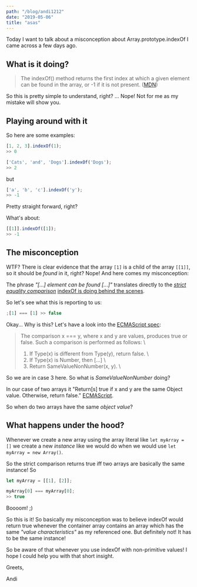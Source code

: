 ```yaml
---
path: "/blog/andi1212"
date: "2019-05-06"
title: "asas"
---
```


Today I want to talk about a misconception about Array.prototype.indexOf I came across a few days ago.

## What is it doing?

> The indexOf() method returns the first index at which a given element can be found in the array, or -1 if it is not present.
> ([MDN](https://developer.mozilla.org/en-US/docs/Web/JavaScript/Reference/Global_Objects/Array/indexOf))

So this is pretty simple to understand, right? ... Nope! Not for me as my mistake will show you.

## Playing around with it

So here are some examples:

```js
[1, 2, 3].indexOf(1);
>> 0

['Cats', 'and', 'Dogs'].indexOf('Dogs');
>> 2
```

but

```js
['a', 'b', 'c'].indexOf('y');
>> -1
```

Pretty straight forward, right?

What's about:

```js
[[1]].indexOf([1]);
>> -1
```

## The misconception

WTF? There is clear evidence that the array `[1]` is a child of the array `[[1]]`,
so it should be _found_ in it, right? Nope! And here comes my misconception:

The phrase _"[...] element can be found [...]"_ translates directly to the [_strict equality
comparison_](https://www.ecma-international.org/ecma-262/7.0/index.html#sec-strict-equality-comparison)
[indexOf is doing behind the scenes](https://www.ecma-international.org/ecma-262/7.0/index.html#sec-array.prototype.indexof).

So let's see what this is reporting to us:

```js
;[1] === [1] >> false
```

Okay... Why is this? Let's have a look into the [ECMAScript spec](https://www.ecma-international.org/ecma-262/7.0/index.html#sec-strict-equality-comparison):

> The comparison x === y, where x and y are values, produces true or false. Such a comparison is performed as follows: \
>
> 1.  If Type(x) is different from Type(y), return false. \
> 2.  If Type(x) is Number, then [...] \
> 3.  Return SameValueNonNumber(x, y). \

So we are in case 3 here. So what is _SameValueNonNumber_ doing?

In our case of two arrays it "Return[s] true if x and y are the same Object value. Otherwise, return false." [ECMAScript](https://www.ecma-international.org/ecma-262/7.0/index.html#sec-samevaluenonnumber).

So when do two arrays have the same _object value_?

## What happens under the hood?

Whenever we create a new array using the array literal like `let myArray = []` we create a new _instance_ like
we would do when we would use `let myArray = new Array()`.

So the strict comparison returns true iff two arrays are basically the same instance! So

```js
let myArray = [[1], [2]];

myArray[0] === myArray[0];
>> true
```

Boooom! ;)

So this is it! So basically my misconception was to believe indexOf would return true whenever
the container array contains an array which has the same _"value characteristics"_ as my referenced
one. But definitely not! It has to be the same instance!

So be aware of that whenever you use indexOf with non-primitive values! I hope I could help you with that short
insight.

Greets,

Andi
